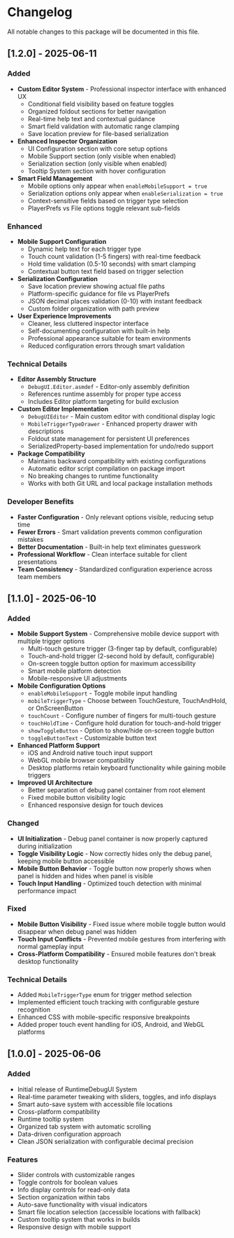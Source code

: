 # Changelog

All notable changes to this package will be documented in this file.

## [1.2.0] - 2025-06-11

### Added
- **Custom Editor System** - Professional inspector interface with enhanced UX
  - Conditional field visibility based on feature toggles
  - Organized foldout sections for better navigation
  - Real-time help text and contextual guidance
  - Smart field validation with automatic range clamping
  - Save location preview for file-based serialization
- **Enhanced Inspector Organization**
  - UI Configuration section with core setup options
  - Mobile Support section (only visible when enabled)
  - Serialization section (only visible when enabled)
  - Tooltip System section with hover configuration
- **Smart Field Management**
  - Mobile options only appear when `enableMobileSupport = true`
  - Serialization options only appear when `enableSerialization = true`
  - Context-sensitive fields based on trigger type selection
  - PlayerPrefs vs File options toggle relevant sub-fields

### Enhanced
- **Mobile Support Configuration**
  - Dynamic help text for each trigger type
  - Touch count validation (1-5 fingers) with real-time feedback
  - Hold time validation (0.5-10 seconds) with smart clamping
  - Contextual button text field based on trigger selection
- **Serialization Configuration**
  - Save location preview showing actual file paths
  - Platform-specific guidance for file vs PlayerPrefs
  - JSON decimal places validation (0-10) with instant feedback
  - Custom folder organization with path preview
- **User Experience Improvements**
  - Cleaner, less cluttered inspector interface
  - Self-documenting configuration with built-in help
  - Professional appearance suitable for team environments
  - Reduced configuration errors through smart validation

### Technical Details
- **Editor Assembly Structure**
  - `DebugUI.Editor.asmdef` - Editor-only assembly definition
  - References runtime assembly for proper type access
  - Includes Editor platform targeting for build exclusion
- **Custom Editor Implementation**
  - `DebugUIEditor` - Main custom editor with conditional display logic
  - `MobileTriggerTypeDrawer` - Enhanced property drawer with descriptions
  - Foldout state management for persistent UI preferences
  - SerializedProperty-based implementation for undo/redo support
- **Package Compatibility**
  - Maintains backward compatibility with existing configurations
  - Automatic editor script compilation on package import
  - No breaking changes to runtime functionality
  - Works with both Git URL and local package installation methods

### Developer Benefits
- **Faster Configuration** - Only relevant options visible, reducing setup time
- **Fewer Errors** - Smart validation prevents common configuration mistakes
- **Better Documentation** - Built-in help text eliminates guesswork
- **Professional Workflow** - Clean interface suitable for client presentations
- **Team Consistency** - Standardized configuration experience across team members

## [1.1.0] - 2025-06-10

### Added
- **Mobile Support System** - Comprehensive mobile device support with multiple trigger options
  - Multi-touch gesture trigger (3-finger tap by default, configurable)
  - Touch-and-hold trigger (2-second hold by default, configurable)
  - On-screen toggle button option for maximum accessibility
  - Smart mobile platform detection
  - Mobile-responsive UI adjustments
- **Mobile Configuration Options**
  - `enableMobileSupport` - Toggle mobile input handling
  - `mobileTriggerType` - Choose between TouchGesture, TouchAndHold, or OnScreenButton
  - `touchCount` - Configure number of fingers for multi-touch gesture
  - `touchHoldTime` - Configure hold duration for touch-and-hold trigger
  - `showToggleButton` - Option to show/hide on-screen toggle button
  - `toggleButtonText` - Customizable button text
- **Enhanced Platform Support**
  - iOS and Android native touch input support
  - WebGL mobile browser compatibility
  - Desktop platforms retain keyboard functionality while gaining mobile triggers
- **Improved UI Architecture**
  - Better separation of debug panel container from root element
  - Fixed mobile button visibility logic
  - Enhanced responsive design for touch devices

### Changed
- **UI Initialization** - Debug panel container is now properly captured during initialization
- **Toggle Visibility Logic** - Now correctly hides only the debug panel, keeping mobile button accessible
- **Mobile Button Behavior** - Toggle button now properly shows when panel is hidden and hides when panel is visible
- **Touch Input Handling** - Optimized touch detection with minimal performance impact

### Fixed
- **Mobile Button Visibility** - Fixed issue where mobile toggle button would disappear when debug panel was hidden
- **Touch Input Conflicts** - Prevented mobile gestures from interfering with normal gameplay input
- **Cross-Platform Compatibility** - Ensured mobile features don't break desktop functionality

### Technical Details
- Added `MobileTriggerType` enum for trigger method selection
- Implemented efficient touch tracking with configurable gesture recognition
- Enhanced CSS with mobile-specific responsive breakpoints
- Added proper touch event handling for iOS, Android, and WebGL platforms



## [1.0.0] - 2025-06-06

### Added
- Initial release of RuntimeDebugUI System
- Real-time parameter tweaking with sliders, toggles, and info displays
- Smart auto-save system with accessible file locations
- Cross-platform compatibility
- Runtime tooltip system
- Organized tab system with automatic scrolling
- Data-driven configuration approach
- Clean JSON serialization with configurable decimal precision

### Features
- Slider controls with customizable ranges
- Toggle controls for boolean values
- Info display controls for read-only data
- Section organization within tabs
- Auto-save functionality with visual indicators
- Smart file location selection (accessible locations with fallback)
- Custom tooltip system that works in builds
- Responsive design with mobile support